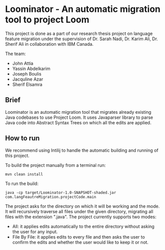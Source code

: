 # Loominator - An automatic migration tool to project Loom

This project is done as a part of our research thesis project on language feature migration under the supervision of Dr. Sarah Nadi, Dr. Karim Ali, Dr. Sherif Ali in collaboration with IBM Canada.

The team: 
- John Attia
- Yassin Abdelkarim
- Joseph Boulis
- Jacquline Azar
- Sherif Elsamra

## Brief

Loominator is an automatic migration tool that migrates already existing Java codebases to use Project Loom. It uses Javaparser library to parse Java code into Abstract Syntax Trees on which all the edits are applied.


## How to run
We recommend using Intilij to handle the automatic building and running of this project.

To build the project manually from a terminal run:

`mvn clean install`

To run the build:

`java -cp target/Loominator-1.0-SNAPSHOT-shaded.jar com.langFeautreMigration.projectCode.main`

The project asks for the directory on which it will be working and the mode. It will recursively traverse all files under the given directory, migrating all files with the extension ".java". The project currently supports two modes:
 - All: it applies edits automatically to the entire directory without asking the user for any input.
 - File By File: it applies edits to every file and then asks the user to confirm the edits and whether the user would like to keep it or not. 
